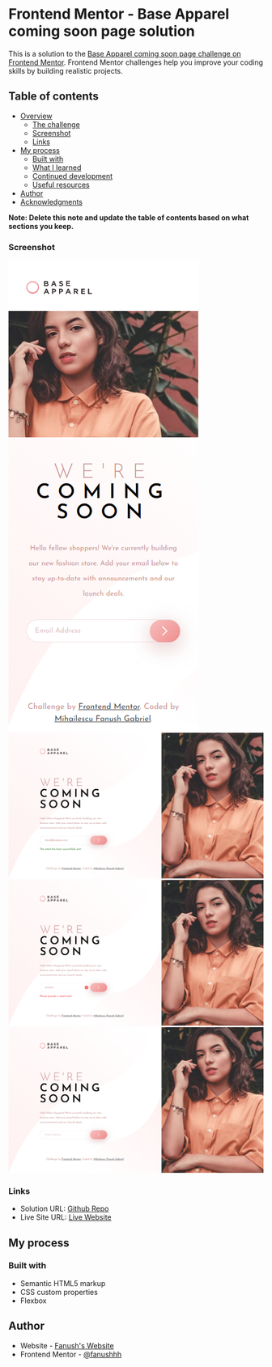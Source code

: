 # Frontend Mentor - Base Apparel coming soon page solution

This is a solution to the [Base Apparel coming soon page challenge on Frontend Mentor](https://www.frontendmentor.io/challenges/base-apparel-coming-soon-page-5d46b47f8db8a7063f9331a0). Frontend Mentor challenges help you improve your coding skills by building realistic projects. 

## Table of contents

- [Overview](#overview)
  - [The challenge](#the-challenge)
  - [Screenshot](#screenshot)
  - [Links](#links)
- [My process](#my-process)
  - [Built with](#built-with)
  - [What I learned](#what-i-learned)
  - [Continued development](#continued-development)
  - [Useful resources](#useful-resources)
- [Author](#author)
- [Acknowledgments](#acknowledgments)

**Note: Delete this note and update the table of contents based on what sections you keep.**



### Screenshot

![](./mobile.png)
![](./success.png)
![](./failure.png)
![](./empty.png)


### Links

- Solution URL: [Github Repo](https://your-solution-url.com)
- Live Site URL: [Live Website](https://fanushhh.github.io/base-apparel-coming-soon-master/)

## My process

### Built with

- Semantic HTML5 markup
- CSS custom properties
- Flexbox


## Author

- Website - [Fanush's Website](https://www.your-site.com)
- Frontend Mentor - [@fanushhh](https://www.frontendmentor.io/profile/Fanushhh)

